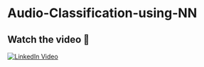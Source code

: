 # Audio-Classification-using-NN

## Watch the video 🎥
[![LinkedIn Video](https://img.shields.io/badge/Watch%20on%20LinkedIn-Click%20Here-blue)](https://www.linkedin.com/posts/abdullah-khaled-0608a9236_%D8%A7%D9%84%D8%B3%D9%84%D8%A7%D9%85-%D8%B9%D9%84%D9%8A%D9%83%D9%85-%D8%A7%D9%88%D9%84-%D9%85%D8%B4%D8%B1%D9%88%D8%B9-%D8%A7%D8%B9%D9%85%D9%84%D9%87-%D8%B9%D9%86-%D8%A7%D9%84-audio-activity-7176652964512579586-BxiN?utm_source=share)
